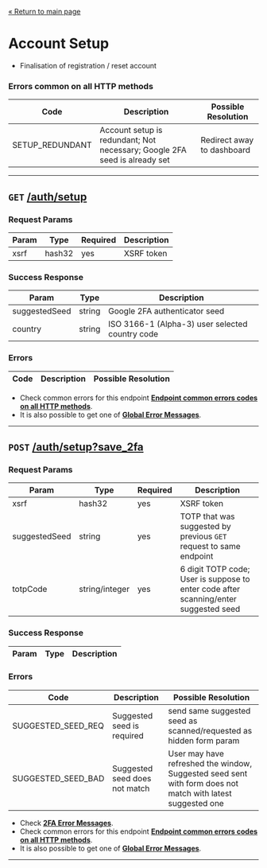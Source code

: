 [&laquo; Return to main page](../../README.md)

# Account Setup

* Finalisation of registration / reset account

### Errors common on all HTTP methods

Code | Description| Possible Resolution
--- | --- | ---
SETUP_REDUNDANT | Account setup is redundant; Not necessary; Google 2FA seed is already set | Redirect away to dashboard

---

## `GET`  [/auth/setup]()

### Request Params

Param | Type | Required | Description
--- | --- | --- | ---
xsrf | hash32 | yes | XSRF token

### Success Response

Param | Type |  Description
--- | --- | --- 
suggestedSeed | string | Google 2FA authenticator seed
country | string | ISO 3166-1 (Alpha-3) user selected country code

### Errors

Code | Description| Possible Resolution
--- | --- | ---

* Check common errors for this endpoint [**Endpoint common errors codes on all HTTP methods**](#errors-common-on-all-http-methods).  
* It is also possible to get one of [**Global Error Messages**](../../README.md#global-error-messages).

---

## `POST`  [/auth/setup?save_2fa]()

### Request Params

Param | Type | Required | Description
--- | --- | --- | ---
xsrf | hash32 | yes | XSRF token
suggestedSeed | string | yes | TOTP that was suggested by previous `GET` request to same endpoint
totpCode | string/integer | yes | 6 digit TOTP code; User is suppose to enter code after scanning/enter suggested seed

### Success Response

Param | Type |  Description
--- | --- | --- 

### Errors

Code | Description| Possible Resolution
--- | --- | ---
SUGGESTED_SEED_REQ | Suggested seed is required | send same suggested seed as scanned/requested as hidden form param
SUGGESTED_SEED_BAD | Suggested seed does not match | User may have refreshed the window, Suggested seed sent with form does not match with latest suggested one

* Check [**2FA Error Messages**](../../README.md#2fa-error-messages).  
* Check common errors for this endpoint [**Endpoint common errors codes on all HTTP methods**](#errors-common-on-all-http-methods).  
* It is also possible to get one of [**Global Error Messages**](../../README.md#global-error-messages).

---